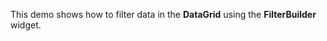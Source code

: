 This demo shows how to&nbsp;filter data in&nbsp;the **DataGrid** using the **FilterBuilder** widget.